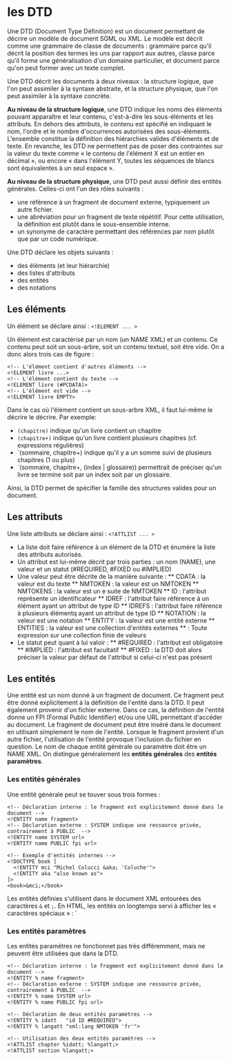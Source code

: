 # les DTD

Une DTD (Document Type Définition) est un document permettant de décrire un modèle de document SGML ou XML. Le modèle est décrit comme une grammaire de classe de documents : grammaire parce qu'il décrit la position des termes les uns par rapport aux autres, classe parce qu'il forme une généralisation d'un domaine particulier, et document parce qu'on peut former avec un texte complet.

Une DTD décrit les documents à deux niveaux : la structure logique, que l'on peut assimiler à la syntaxe abstraite, et la structure physique, que l'on peut assimiler à la syntaxe concrète.

__Au niveau de la structure logique__, une DTD indique les noms des éléments pouvant apparaître et leur contenu, c'est-à-dire les sous-éléments et les attributs. En dehors des attributs, le contenu est spécifié en indiquant le nom, l'ordre et le nombre d'occurrences autorisées des sous-éléments. L'ensemble constitue la définition des hiérarchies valides d'éléments et de texte. En revanche, les DTD ne permettent pas de poser des contraintes sur la valeur du texte comme « le contenu de l'élément X est un entier en décimal », ou encore « dans l'élément Y, toutes les séquences de blancs sont équivalentes à un seul espace ».

__Au niveau de la structure physique__, une DTD peut aussi définir des entités générales. Celles-ci ont l'un des rôles suivants :

* une référence à un fragment de document externe, typiquement un autre fichier.
* une abréviation pour un fragment de texte répétitif. Pour cette utilisation, la définition est plutôt dans le sous-ensemble interne.
* un synonyme de caractère permettant des références par nom plutôt que par un code numérique.

Une DTD déclare les objets suivants :

* des éléments (et leur hiérarchie)
* des listes d'attributs
* des entités
* des notations

## Les éléments

Un élément se déclare ainsi : `<!ELEMENT ... >`

Un élément est caractérisé par un nom (un NAME XML) et un contenu. Ce contenu peut soit un sous-arbre, soit un contenu textuel, soit être vide. On a donc alors trois cas de figure :

```
<!-- L'élément contient d'autres éléments -->
<!ELEMENT livre ...>
<!-- L'élément contient du texte -->
<!ELEMENT livre (#PCDATA)>
<!-- L'élément est vide -->
<!ELEMENT livre EMPTY>
```

Dans le cas où l'élément contient un sous-arbre XML, il faut lui-même le décrire le décrire. Par exemple:

* `(chapitre)` indique qu'un livre contient un chapitre
* `(chapitre+)` indique qu'un livre contient plusieurs chapitres (cf. expressions régulières)
* `(sommaire, chapitre+) indique qu'il y a un somme suivi de plusieurs chapitres (1 ou plus)
* `(sommaire, chapitre+, (index | glossaire)) permettrait de préciser qu'un livre se termine soit par un index soit par un glossaire.

Ainsi, la DTD permet de spécifier la famille des structures valides pour un document.

## Les attributs

Une liste attributs se déclare ainsi : `<!ATTLIST ... >`

* La liste doit faire référence à un élément de la DTD et énumère la liste des attributs autorisés.
* Un attribut est lui-même décrit par trois parties : un nom (NAME), une valeur et un statut (#REQUIRED, #FIXED ou #IMPLIED)
* Une valeur peut être décrite de la manière suivante :
** CDATA : la valeur est du texte
** NMTOKEN : la valeur est un NMTOKEN
** NMTOKENS : la valeur est un e suite de NMTOKEN
** ID : l'attribut représente un identificateur
** IDREF : l'attribut faire référence à un élément ayant un attribut de type ID
** IDREFS : l'attribut faire référence à plusieurs élémentq ayant un attribut de type ID
** NOTATION : la veleur est une notation
** ENTITY : la valeur est une entité externe
** ENTITIES : la valeur est une collection d'entités externes
** <EXPR> : Toute expression sur une collection finie de valeurs
* Le statut peut quant à lui valoir :
** #REQUIRED : l'attribut est obligatoire
** #IMPLIED : l'attribut est facultatif
** #FIXED : la DTD doit alors préciser la valeur par défaut de l'attribut si celui-ci n'est pas présent

## Les entités

Une entité est un nom donné à un fragment de document. Ce fragment peut être donné explicitement à la définition de l'entité dans la DTD. Il peut également provenir d'un fichier externe. Dans ce cas, la définition de l'entité donne un FPI (Formal Public Identifier) et/ou une URL permettant d'accéder au document. Le fragment de document peut être inséré dans le document en utilisant simplement le nom de l'entité. Lorsque le fragment provient d'un autre fichier, l'utilisation de l'entité provoque l'inclusion du fichier en question. Le nom de chaque entité générale ou paramètre doit être un NAME XML. On distingue généralement les __entités générales__ des __entités paramètres__.

### Les entités générales

Une entité générale peut se touver sous trois formes :

```
<!-- Déclaration interne : le fragment est explicitement donné dans le document -->
<!ENTITY name fragment>
<!-- Déclaration externe : SYSTEM indique une ressource privée, contrairement à PUBLIC  -->
<!ENTITY name SYSTEM url>
<!ENTITY name PUBLIC fpi url>
```
```
<!-- Exemple d'entités internes -->
<!DOCTYPE book [
  <!ENTITY mci "Michel Colucci &aka; 'Coluche'">
  <!ENTITY aka "also known as">
]>
<book>&mci;</book>
```

Les entités définies s'utilisent dans le document XML entourées des caractères `&` et `;`.
En HTML, les entités on longtemps servi à afficher les « caractères spéciaux » : &acute;

### Les entités paramètres

Les entités paramètres ne fonctionnet pas très différemment, mais ne peuvent être utilisées que dans la DTD.

```
<!-- Déclaration interne : le fragment est explicitement donné dans le document -->
<!ENTITY % name fragment>
<!-- Déclaration externe : SYSTEM indique une ressource privée, contrairement à PUBLIC  -->
<!ENTITY % name SYSTEM url>
<!ENTITY % name PUBLIC fpi url>
```

```
<!-- Déclaration de deux entités paramètres -->
<!ENTITY % idatt   "id ID #REQUIRED">
<!ENTITY % langatt "xml:lang NMTOKEN 'fr'">

<!-- Utilisation des deux entités paramètres -->
<!ATTLIST chapter %idatt; %langatt;>
<!ATTLIST section %langatt;>
```
